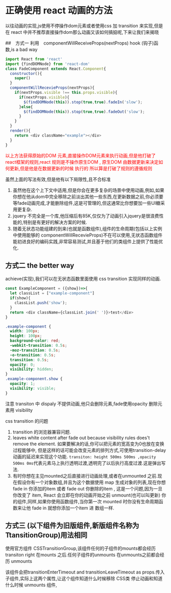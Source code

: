 # 正确使用 react 动画的方法

  以往动画的实现,js使用不停操作dom元素或者使用css 加 transition 来实现,但是在 react 中并不推荐直接操作dom那么动画又该如何搞掂呢,下来让我们来揭晓

##　方式一
  利用　componentWillReceiveProps(nextProps) hook (钩子)函数,is a bad way

  ```js
  import React from 'react'
  import {findDOMNode} from 'react-dom'
  class FadeComponent extends React.Component{
    constructor(){
      super()
    }
    componentWillRecevieProps(nextProps){
      if(nextProps.visible !== this.props.visible){
        if(nextProps.visible){
          $(findDOMNode(this)).stop(true,true).fadeIn('slow');
        }else{
          $(findDOMNode(this)).stop(true,true).fadeOut('slow');
        }
      }
    }
    render(){
      return <div className="example"></div>
    }
  }
  ```

  <p style="color:red">以上方法获得原始的DOM 元素,直接操作DOM元素来执行动画,但是他打破了react框架的规则,react 规则是不操作原生DOM , 原生DOM 由数据更新来决定如何更新,但是他是在数据更新的时候 执行的 所以算是打破了规则的遵循规则</p>

  虽然上面的写法有效,但是他有以下局限性,且不合标准

  1. 虽然他在这个上下文中适用,但是你会在更多复杂的场景中使用动画,例如,如果你想在他从dom中完全移除之前淡出其他一些东西,在更新数据之前,你必须要等fade动画完成,才能删除组件,这是可管理的,但这通常比你想要加一些UI糖采用更复杂.
  2. jquery 不完全是一个库,他压缩后有85K,仅仅为了动画引入jquery是很浪费性能的,特别是有更好的解决方案的时候.
  3. 随着无状态功能组建的到来(也就是函数组件),组件的生命周期(包括以上实例中使用能够的 componentWillRecevieProps)不在可以使用,无状态函数组件能初进良好的编码实践,非常容易测试,并且基于他们的类组件上提供了性能优化.

## 方式二 the better way 
  achieve(实现),我们可以在无状态函数里面使用 css transition 实现同样的动画.

  ```js
  const ExampleComponent = ({show})=>{
    let classList = ["example-component"]
    if(show){
      classList.push('show');
    }
    return <div className={classList.join(' ')}>test</div>
  }
  ```
  ```css
  .example-component {
    width: 100px;
    height: 100px;
    background-color: red;
    -webkit-transition: 0.5s;
    -moz-transition: 0.5s;
    -o-transition: 0.5s;
    transition: 0.5s;
    opacity: 0;
    visibility: hidden; 
  }
  .example-component.show {
    opacity: 1;
    visibility: visible; 
  }
  ```
  
注意 transiton 中 dispaly 不提供动画,他只会删除元素,fade使用opacity 删除元素用 visibility 

css transition 的问题

1. transition 的浏览器兼容问题.
2. leaves white content after fade out because visibility rules does't remove the element. 如果要解决的话,你可以把元素的宽高变为0也放在变换过程能够中, 但是这样的话可能会改变元素的排列方式,可使用transition-delay 动画的延迟来实现这个功能. `transiton: height 500ms 500ms ,opacity 500ms 0ms`代表元素马上执行透明过渡,透明完了以后执行高度过渡.这是弹出写法.
3. 有时你想在主见mounted之后直接进行动画处理,或者在unmounted 之前.现在假设你有一个对象数组,并且为这个数据使用 map 生成对象的列表,现在你想 fade in 你添加的item 或者 fade out 你删除的item , 这是一个问题,因为一旦你改变了 item, React 会立即在你的动画开始之前 unmount(也可以叫更新) 你的组件,同样,如果你使用函数组件,当你第一次 mounted 时你没有生命周期函数来让他 fade in 就想你添加一个item 进 数组一样.

## 方式三 (以下组件为旧版组件,新版组件名称为TtansitionGroup)用法相同
  使用官方组件 CSSTransitionGroup,该组件任何的子组件的mounts都会经历 transiton right 在mounts 之后.任何子组件的unmounts 在unmounts之前都会经历 unmounts

  该组件会把transitionEnterTimeout and transitionLeaveTimeout as props.传入子组件,实际上这两个属性,让这个组件知道什么时候移除 CSS类 停止动画和知道什么时候 unmounts 组件,
